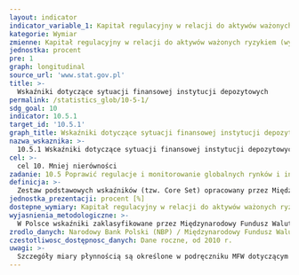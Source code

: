 ```yaml
---
layout: indicator
indicator_variable_1: Kapitał regulacyjny w relacji do aktywów ważonych ryzykiem (wymogi kapitałowe),Otwarta pozycja walutowa netto w relacji do kapitału,Kapitał regulacyjny Tier I w relacji do aktywów ważonych ryzykiem (wymogi kapitałowe),Kredyty zagrożone pomniejszone o odpisy w relacji do kapitału,Kredyty zagrożone w relacji do kredytów brutto ogółem,Koncentracja sektorowa kredytów do kredytów ogółem rezydenci,Wskaźnik zwrotu z aktywów (ROA),Stopa zwrotu z kapitału własnego (ROE),Wynik odsetkowy netto w relacji do wyniku działalności bankowej,Koszty pozaodsetkowe w relacji do wyniku działalności bankowej,Aktywa płynne w relacji do aktywów ogółem,Aktywa płynne w relacji do zobowiązań krótkoterminowych
kategorie: Wymiar
zmienne: Kapitał regulacyjny w relacji do aktywów ważonych ryzykiem (wymogi kapitałowe),Otwarta pozycja walutowa netto w relacji do kapitału,Kapitał regulacyjny Tier I w relacji do aktywów ważonych ryzykiem (wymogi kapitałowe),Kredyty zagrożone pomniejszone o odpisy w relacji do kapitału,Kredyty zagrożone w relacji do kredytów brutto ogółem,Koncentracja sektorowa kredytów do kredytów ogółem rezydenci,Wskaźnik zwrotu z aktywów (ROA),Stopa zwrotu z kapitału własnego (ROE),Wynik odsetkowy netto w relacji do wyniku działalności bankowej,Koszty pozaodsetkowe w relacji do wyniku działalności bankowej,Aktywa płynne w relacji do aktywów ogółem,Aktywa płynne w relacji do zobowiązań krótkoterminowych
jednostka: procent
pre: 1
graph: longitudinal
source_url: 'www.stat.gov.pl'
title: >-
  Wskaźniki dotyczące sytuacji finansowej instytucji depozytowych
permalink: /statistics_glob/10-5-1/
sdg_goal: 10
indicator: 10.5.1
target_id: '10.5.1'
graph_title: Wskaźniki dotyczące sytuacji finansowej instytucji depozytowych
nazwa_wskaznika: >-
  10.5.1 Wskaźniki dotyczące sytuacji finansowej instytucji depozytowych
cel: >-
  cel 10. Mniej nierówności
zadanie: 10.5 Poprawić regulacje i monitorowanie globalnych rynków i instytucji finansowych, oraz wzmocnić wdrażanie tych regulacji
definicja: >-
  Zestaw podstawowych wskaźników (tzw. Core Set) opracowany przez Międzynarodowy Fundusz Walutowy w celu monitorowania bieżącej sytuacji finansowej i stabilności instytucji finansowych.
jednostka_prezentacji: procent [%]
dostepne_wymiary: Kapitał regulacyjny w relacji do aktywów ważonych ryzykiemKapitał regulacyjny Tier 1 w relacji do aktywów ważonych ryzykiemWskaźnik pokrycia rezerwami kredytów zagrożonych netto w realcji do kapitałuKredyty zagrożone w relacji do kredytów brutto ogółemKoncentracja sektorowa kredytów do kredytów ogółemWskaźnik rentowności aktywów ROAWskaźnik rentowności kapitału własnego ROEMarża odsetkowa w relacji do wyników bruttoWydatki pozaodsetkowe w relacji do wyników bruttoAktywa płynne w relacji do aktywów ogółemAktywa płynne w relacji do zobowiązań krótkoterminowychOtwarte pozycje walutowe netto w relacji do kapitału
wyjasnienia_metodologiczne: >-
  W Polsce wskaźniki zaklasyfikowane przez Międzynarodowy Fundusz Walutowy do zestawu podstawowych 12 wskaźników (tzw. Core Set) monitorujących bieżącą sytuację finansową i stabilność instytucji finansowych dotyczą banków. Zestaw ten obejmuje następujące wskaźniki:1. Kapitał regulacyjny w relacji do aktywów ważonych ryzykiem (wymogi kapitałowe) - wyrażona w procentach relacja kapitału regulacyjnego do wartości aktywów ważonych ryzykiem. Kapitał regulacyjny danej instytucji zdefiniowany w Rozporządzeniu PE i RADY UE nr 575/2013 w sprawie wymogów ostrożnościowych dla instytucji kredytowych i firm inwestycyjnych (Capital Requirements Regulation – CRR) stanowi sumę jej kapitału Tier I (kapitał, który służy do pokrywania strat w warunkach wypłacalności banku  kapitał ten pozwala bankowi kontynuować normalną działalność i zapewnia mu płynność finansową) i kapitału Tier II (kapitał, który służy do pokrywania strat w warunkach utraty wypłacalności banku  pozwala bankowi spłacić deponentów i uprzywilejowanych wierzycieli, gdy bank przestał być wypłacalny). Wymogi kapitałowe to wyrażona kwotowo wielkość ekspozycji banku na poszczególne rodzaje ryzyka, w tym z tytułu ryzyka kredytowego.2. Kapitał regulacyjny Tier I w relacji do aktywów ważonych ryzykiem (wymogi kapitałowe) - wyrażona w procentach relacja kapitału regulacyjnego Tier I do wartości aktywów ważonych ryzykiem. Kapitał regulacyjny Tier I zdefiniowany w Rozporządzeniu CRR składa się z kapitału podstawowego Tier I i kapitału dodatkowego Tier I. Wymogi kapitałowe to wyrażona kwotowo wielkość ekspozycji banku na poszczególne rodzaje ryzyka, w tym z tytułu ryzyka kredytowego.3. Kredyty zagrożone pomniejszone o odpisy w relacji do kapitału – wyrażona w procentach relacja wartości kredytów zagrożonych (przeterminowanych o ponad 90 dni) do wartości kapitału regulacyjnego. Kredyty zagrożone w przypadku banków, stosujących międzynarodowe standardy rachunkowości (MSR), kwalifikowane są jako kredyty ze stwierdzoną utratą wartości, a w przypadku banków stosujących polskie standardy rachunkowości (PSR) - do kategorii poniżej standardu, wątpliwe i stracone4. Kredyty zagrożone w relacji do kredytów brutto ogółem – wyrażona w procentach relacja wartości kredytów zagrożonych (przeterminowanych o ponad 90 dni) do wartości kredytów brutto ogółem, obejmujących kredyty bez utraty wartości i z rozpoznaną utratą wartości. Kredyty brutto nie są pomniejszone o wartość odpisów/rezerw.5. Koncentracja sektorowa kredytów do kredytów ogółem- wyrażona w procentach relacja wartości kredytów brutto udzielonych dla poszczególnych sektorów gospodarki (rezydentów) do wartości kredytów brutto ogółem. Kredyty brutto ogółem obejmują kredyty bez utraty wartości i z rozpoznaną utratą wartości. Kredyty brutto nie są pomniejszone o wartość odpisów/rezerw.Rezydentami są osoby fizyczne mające miejsce zamieszkania w kraju oraz osoby prawne mające siedzibę w kraju, a także inne podmioty mające siedzibę w kraju, posiadające zdolność zaciągania zobowiązań i nabywania praw we własnym imieniu  rezydentami są również znajdujące się w kraju oddziały, przedstawicielstwa i przedsiębiorstwa utworzone przez nierezydentów.6. Wskaźnik zwrotu z aktywów (ROA) - wyrażona w procentach relacja wyniku finansowego netto w okresie 12 miesięcy poprzedzających dzień bilansowy do średniej wielkości aktywów w tym okresie.7. Stopa zwrotu z kapitału własnego (ROE) - wyrażona w procentach relacja wyniku finansowego netto w okresie 12 miesięcy poprzedzających dzień bilansowy do średniej wielkości kapitału regulacyjnego Tier I w tym okresie. .8. Wynik odsetkowy netto w relacji do wyniku działalności bankowej - wyrażona w procentach relacja wartości różnicy pomiędzy przychodami odsetkowymi uzyskiwanymi przez bank, a kosztami odsetkowymi przezeń płaconymi do wyniku działalności bankowej (stanowiącego sumę wyniku odsetkowego, przychodów z tytułu opłat i prowizji, wyniku z wyceny i z tytułu działalności handlowej, przychodów z tytułu dywidend oraz pozostałych przychodów operacyjnych) w okresie 12 miesięcy poprzedzających dzień bilansowy..9. Koszty pozaodsetkowe w relacji do wyniku działalności bankowej - wyrażona w procentach relacja wszystkich pozycji kosztowych banków za wyjątkiem kosztów odsetkowych do wyniku działalności bankowej w okresie 12 miesięcy poprzedzających dzień bilansowy.10. Aktywa płynne w relacji do aktywów ogółem - wyrażona w procentach relacja wartości aktywów, w przypadku których istnieje możliwość, bez nadmiernej straty, zamiany ich na środki pieniężne do wartości aktywów ogółem. Aktywa płynne według szerokiej miary zdefiniowanej w podręczniku Międzynarodowego Funduszu Walutowego (MFW) obejmują: gotówkę w kasie, operacje z bankiem centralnym (rachunek bieżący nostro, lokaty jednodniowe), rachunki bieżące - sektor finansowy (banki), instrumenty dłużne przeznaczone do obrotu (banki centralne, instytucje rządowe szczebla centralnego), instrumenty dłużne dostępne do sprzedaży (banki centralne, instytucje rządowe szczebla centralnego) oraz instrumenty dłużne wyceniane według wartości godziwej ze skutkiem wyceny odnoszonym do rachunku zysków i strat (banki centralne, instytucje rządowe szczebla centralnego).Aktywa - kontrolowane przez jednostkę gospodarczą zasoby majątkowe o wiarygodnie określonej wartości, uzyskane w wyniku przeszłych zdarzeń, które spowodują w przyszłości wpływ do jednostki korzyści ekonomicznych. Wyróżnia się aktywa finansowe (obejmujące m.in. aktywa pieniężne, kredyty, papiery wartościowe) i niefinansowe (m.in. aktywa trwałe).11. Aktywa płynne w relacji do zobowiązań krótkoterminowych - wartość aktywów płynnych w relacji do ogółu zobowiązań, które stają się wymagalne w ciągu 12 miesięcy od dnia bilansowego.12. Otwarta pozycja walutowa netto w relacji do kapitału - wyrażona w procentach wartość otwartej pozycji walutowej netto w relacji do kapitału regulacyjnego Tier I. Otwarta pozycja walutowa (netto) to różnica długiej i krótkiej pozycji w walutach obcych, wynikających z posiadanych instrumentów finansowych (aktywów, zobowiązań i pozycji pozabilansowych). Długa pozycja oznacza zysk przy aprecjacji waluty obcej i stratę przy deprecjacji waluty obcej (krótka pozycja - odwrotnie).Wymogi kapitałowe, kapitał regulacyjny ogółem oraz kapitał regulacyjny Tier I ą wykorzystywane do wyliczenia wskaźników od I kwartału 2014 r., wyznaczane zgodnie z rozporządzeniem Parlamentu Europejskiego i Rady nr 575/2013 (Capital Requirements Regulation – CRR).W okresie od marca 2010 r. do grudnia 2013 r. dane w zakresie adekwatności kapitałowej, w tym fundusze własne banki ustalały zgodnie z zapisami art. 127 ustawy Prawo bankowe, Uchwały KNF nr. 76/2010 i nr. 381/2008.Polskie Standardy Rachunkowości (PSR) – krajowe przepisy z zakresu rachunkowości określone w ustawie z dn. 29 września 1994 r. o rachunkowości (Dz.U. 2013 poz. 330, z późn.zm.) i aktach wykonawczych do ustawy oraz krajowe standardy rachunkowości wydane przez Komitet Standardów Rachunkowości.
zrodlo_danych: Narodowy Bank Polski (NBP) / Międzynarodowy Fundusz Walutowy (MFW)
czestotliwosc_dostępnosc_danych: Dane roczne, od 2010 r.
uwagi: >-
  Szczegóły miary płynnością są określone w podręczniku MFW dotyczącym wskaźników FSI na stronie 45/46 - https://www.imf.org/external/pubs/ft/fsi/guide/2006/pdf/fsiFT.pdf
---
```


